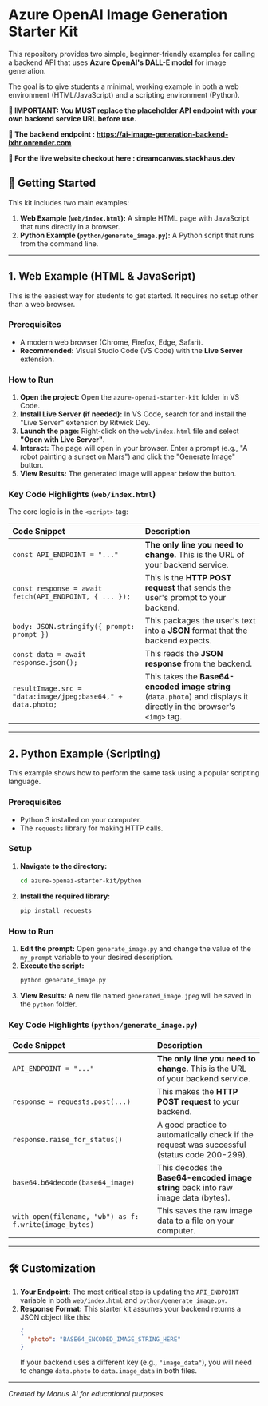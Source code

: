 # Azure OpenAI Image Generation Starter Kit

This repository provides two simple, beginner-friendly examples for calling a backend API that uses **Azure OpenAI's DALL-E model** for image generation.

The goal is to give students a minimal, working example in both a web environment (HTML/JavaScript) and a scripting environment (Python).

**🚨 IMPORTANT: You MUST replace the placeholder API endpoint with your own backend service URL before use.**

**🚨 The backend endpoint : https://ai-image-generation-backend-ixhr.onrender.com**

**🚨 For the live website checkout here  : dreamcanvas.stackhaus.dev**

## 🚀 Getting Started

This kit includes two main examples:

1.  **Web Example (`web/index.html`):** A simple HTML page with JavaScript that runs directly in a browser.
2.  **Python Example (`python/generate_image.py`):** A Python script that runs from the command line.

---

## 1. Web Example (HTML & JavaScript)

This is the easiest way for students to get started. It requires no setup other than a web browser.

### Prerequisites

*   A modern web browser (Chrome, Firefox, Edge, Safari).
*   **Recommended:** Visual Studio Code (VS Code) with the **Live Server** extension.

### How to Run

1.  **Open the project:** Open the `azure-openai-starter-kit` folder in VS Code.
2.  **Install Live Server (if needed):** In VS Code, search for and install the "Live Server" extension by Ritwick Dey.
3.  **Launch the page:** Right-click on the `web/index.html` file and select **"Open with Live Server"**.
4.  **Interact:** The page will open in your browser. Enter a prompt (e.g., "A robot painting a sunset on Mars") and click the "Generate Image" button.
5.  **View Results:** The generated image will appear below the button.

### Key Code Highlights (`web/index.html`)

The core logic is in the `<script>` tag:

| Code Snippet | Description |
| :--- | :--- |
| `const API_ENDPOINT = "..."` | **The only line you need to change.** This is the URL of your backend service. |
| `const response = await fetch(API_ENDPOINT, { ... });` | This is the **HTTP POST request** that sends the user's prompt to your backend. |
| `body: JSON.stringify({ prompt: prompt })` | This packages the user's text into a **JSON** format that the backend expects. |
| `const data = await response.json();` | This reads the **JSON response** from the backend. |
| `resultImage.src = "data:image/jpeg;base64," + data.photo;` | This takes the **Base64-encoded image string** (`data.photo`) and displays it directly in the browser's `<img>` tag. |

---

## 2. Python Example (Scripting)

This example shows how to perform the same task using a popular scripting language.

### Prerequisites

*   Python 3 installed on your computer.
*   The `requests` library for making HTTP calls.

### Setup

1.  **Navigate to the directory:**
    ```bash
    cd azure-openai-starter-kit/python
    ```
2.  **Install the required library:**
    ```bash
    pip install requests
    ```

### How to Run

1.  **Edit the prompt:** Open `generate_image.py` and change the value of the `my_prompt` variable to your desired description.
2.  **Execute the script:**
    ```bash
    python generate_image.py
    ```
3.  **View Results:** A new file named `generated_image.jpeg` will be saved in the `python` folder.

### Key Code Highlights (`python/generate_image.py`)

| Code Snippet | Description |
| :--- | :--- |
| `API_ENDPOINT = "..."` | **The only line you need to change.** This is the URL of your backend service. |
| `response = requests.post(...)` | This makes the **HTTP POST request** to your backend. |
| `response.raise_for_status()` | A good practice to automatically check if the request was successful (status code 200-299). |
| `base64.b64decode(base64_image)` | This decodes the **Base64-encoded image string** back into raw image data (bytes). |
| `with open(filename, "wb") as f: f.write(image_bytes)` | This saves the raw image data to a file on your computer. |

---

## 🛠️ Customization

1.  **Your Endpoint:** The most critical step is updating the `API_ENDPOINT` variable in both `web/index.html` and `python/generate_image.py`.
2.  **Response Format:** This starter kit assumes your backend returns a JSON object like this:
    ```json
    {
      "photo": "BASE64_ENCODED_IMAGE_STRING_HERE"
    }
    ```
    If your backend uses a different key (e.g., `"image_data"`), you will need to change `data.photo` to `data.image_data` in both files.

---
*Created by Manus AI for educational purposes.*
